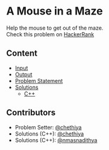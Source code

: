 # A Mouse in a Maze
Help the mouse to get out of the maze.  
Check this problem on [HackerRank](https://www.hackerrank.com/contests/noi-2019-selection-test/challenges/a-mouse-in-a-maze) 

## Content
- [Input](input)
- [Output](output)
- [Problem Statement](problem-statement)
- [Solutions](solutions)
    - [C++](solutions/c++)

## Contributors
- Problem Setter: [@chethiya](https://github.com/chethiya)  
- Solutions (C++): [@chethiya](https://github.com/chethiya)
- Solutions (C++): [@nmasnadithya](https://github.com/nmasnadithya)
  
